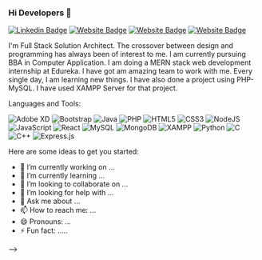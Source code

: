 ### Hi Developers 👋

[![Linkedin Badge](https://img.shields.io/badge/-Sanskruti-blue?style=flat-square&logo=Linkedin&logoColor=white&link=https://www.linkedin.com/in/sanskruti-nerlekar-9582401ba/)](https://www.linkedin.com/in/aakash--01629954/)
[![Website Badge](https://img.shields.io/badge/WebSite-Sanskruti-green)](https://www.akash)
[![Website Badge](https://img.shields.io/badge/StackOverflow-Sanskruti-yellow)](https://stackoverflow.com/users/17893302/sanskruti-nerlekar)
[![Website Badge](https://img.shields.io/badge/Quora-Sanskruti-red)](https://www.quora.com/profile/Sanskruti-Nerlekar)


I'm
Full Stack Solution Architect.
The crossover between design and programming has always been of interest to me. I am currently pursuing BBA in Computer Application. I am doing a MERN stack web development internship at Edureka. I have got am amazing team to work with me. Every single day, I am learning new things. I have also done a project using PHP-MySQL. I have used XAMPP Server for that project.

Languages and Tools: 

<img alt="Adobe XD" src="https://img.shields.io/badge/adobexd-%23FF26BE.svg?style=flat-square&logo=adobexd&logoColor=white"/> <img alt="Bootstrap" src="https://img.shields.io/badge/bootstrap-%23563D7C.svg?style=flat-square&logo=bootstrap&logoColor=white"/> <img alt="Java" src="https://img.shields.io/badge/java-%23ED8B00.svg?style=flat-square&logo=java&logoColor=white"/> <img alt="PHP" src="https://img.shields.io/badge/php-%23777BB4.svg?style=flat-square&logo=php&logoColor=white"/> <img alt="HTML5" src="https://img.shields.io/badge/html5-%23E34F26.svg?style=flat-square&logo=html5&logoColor=white"/> <img alt="CSS3" src="https://img.shields.io/badge/css3-%231572B6.svg?style=flat-square&logo=css3&logoColor=white"/> <img alt="NodeJS" src="https://img.shields.io/badge/node.js%20-%2343853D.svg?&style=for-the-badge&logo=node.js&logoColor=white"/> <img alt="JavaScript" src="https://img.shields.io/badge/javascript%20-%23323330.svg?&style=for-the-badge&logo=javascript&logoColor=%23F7DF1E"/>  <img alt="React" src="https://img.shields.io/badge/react-%2320232a.svg?style=flat-square&logo=react&logoColor=%2361DAFB"/> <img alt="MySQL" src="https://img.shields.io/badge/mysql-%2300f.svg?style=flat-square&logo=mysql&logoColor=white"/> <img alt="MongoDB" src ="https://img.shields.io/badge/MongoDB-%234ea94b.svg?style=flat-square&logo=mongodb&logoColor=white"/>  <img alt="XAMPP" src="https://img.shields.io/badge/xampp-D14836?.svg?style=flat-square&logo=xampp&logoColor=white"/>  <img alt="Python" src="https://img.shields.io/badge/python%20-%2314354C.svg?&style=for-the-badge&logo=python&logoColor=white"/>  <img alt="C" src="https://img.shields.io/badge/c%20-%2300599C.svg?&style=for-the-badge&logo=c&logoColor=white"/>  <img alt="C++" src="https://img.shields.io/badge/c++%20-%2300599C.svg?&style=for-the-badge&logo=c%2B%2B&ogoColor=white"/>  <img alt="Express.js" src="https://img.shields.io/badge/express.js%20-%23404d59.svg?&style=for-the-badge"/>

Here are some ideas to get you started:

- 🔭 I’m currently working on ...
- 🌱 I’m currently learning ...
- 👯 I’m looking to collaborate on ...
- 🤔 I’m looking for help with ...
- 💬 Ask me about ...
- 📫 How to reach me: ...
- 😄 Pronouns: ...
- ⚡ Fun fact: .....

-->
